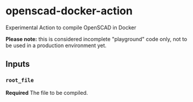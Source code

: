 # openscad-docker-action

Experimental Action to compile OpenSCAD in Docker

**Please note:** this is considered incomplete "playground" code only, not to be used in a production environment yet.

## Inputs

### `root_file`

**Required** The file to be compiled.

